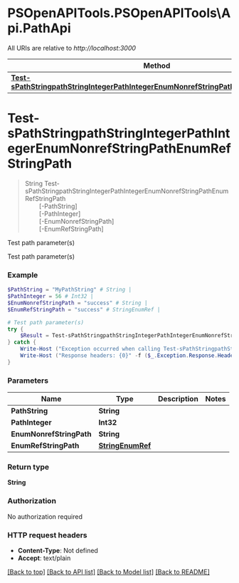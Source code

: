 # PSOpenAPITools.PSOpenAPITools\Api.PathApi

All URIs are relative to *http://localhost:3000*

Method | HTTP request | Description
------------- | ------------- | -------------
[**Test-sPathStringpathStringIntegerPathIntegerEnumNonrefStringPathEnumRefStringPath**](PathApi.md#Test-sPathStringpathStringIntegerPathIntegerEnumNonrefStringPathEnumRefStringPath) | **GET** /path/string/{path_string}/integer/{path_integer}/{enum_nonref_string_path}/{enum_ref_string_path} | Test path parameter(s)


<a id="Test-sPathStringpathStringIntegerPathIntegerEnumNonrefStringPathEnumRefStringPath"></a>
# **Test-sPathStringpathStringIntegerPathIntegerEnumNonrefStringPathEnumRefStringPath**
> String Test-sPathStringpathStringIntegerPathIntegerEnumNonrefStringPathEnumRefStringPath<br>
> &nbsp;&nbsp;&nbsp;&nbsp;&nbsp;&nbsp;&nbsp;&nbsp;[-PathString] <String><br>
> &nbsp;&nbsp;&nbsp;&nbsp;&nbsp;&nbsp;&nbsp;&nbsp;[-PathInteger] <Int32><br>
> &nbsp;&nbsp;&nbsp;&nbsp;&nbsp;&nbsp;&nbsp;&nbsp;[-EnumNonrefStringPath] <String><br>
> &nbsp;&nbsp;&nbsp;&nbsp;&nbsp;&nbsp;&nbsp;&nbsp;[-EnumRefStringPath] <PSCustomObject><br>

Test path parameter(s)

Test path parameter(s)

### Example
```powershell
$PathString = "MyPathString" # String | 
$PathInteger = 56 # Int32 | 
$EnumNonrefStringPath = "success" # String | 
$EnumRefStringPath = "success" # StringEnumRef | 

# Test path parameter(s)
try {
    $Result = Test-sPathStringpathStringIntegerPathIntegerEnumNonrefStringPathEnumRefStringPath -PathString $PathString -PathInteger $PathInteger -EnumNonrefStringPath $EnumNonrefStringPath -EnumRefStringPath $EnumRefStringPath
} catch {
    Write-Host ("Exception occurred when calling Test-sPathStringpathStringIntegerPathIntegerEnumNonrefStringPathEnumRefStringPath: {0}" -f ($_.ErrorDetails | ConvertFrom-Json))
    Write-Host ("Response headers: {0}" -f ($_.Exception.Response.Headers | ConvertTo-Json))
}
```

### Parameters

Name | Type | Description  | Notes
------------- | ------------- | ------------- | -------------
 **PathString** | **String**|  | 
 **PathInteger** | **Int32**|  | 
 **EnumNonrefStringPath** | **String**|  | 
 **EnumRefStringPath** | [**StringEnumRef**](StringEnumRef.md)|  | 

### Return type

**String**

### Authorization

No authorization required

### HTTP request headers

 - **Content-Type**: Not defined
 - **Accept**: text/plain

[[Back to top]](#) [[Back to API list]](../README.md#documentation-for-api-endpoints) [[Back to Model list]](../README.md#documentation-for-models) [[Back to README]](../README.md)

